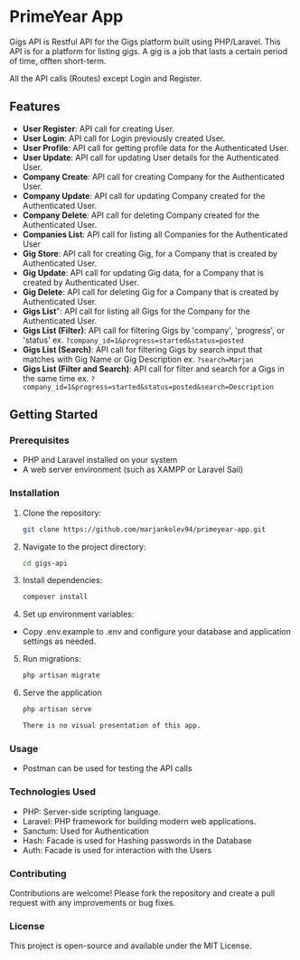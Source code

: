 # PrimeYear App

Gigs API is Restful API for the Gigs platform built using PHP/Laravel.
This API is for a platform for listing gigs. A gig is a job that lasts a certain period of time, offten short-term.

All the API calls (Routes) except Login and Register.
## Features

- **User Register**: API call for creating User.
- **User Login**: API call for Login previously created User.
- **User Profile**: API call for getting profile data for the Authenticated User.
- **User Update**: API call for updating User details for the Authenticated User.
- **Company Create**: API call for creating Company for the Authenticated User.
- **Company Update**: API call for updating Company created for the Authenticated User.
- **Company Delete**: API call for deleting Company created for the Authenticated User.
- **Companies List**: API call for listing all Companies for the Authenticated User
- **Gig Store**: API call for creating Gig, for a Company that is created by Authenticated User.
- **Gig Update**: API call for updating Gig data, for a Company that is created by Authenticated User.
- **Gig Delete**: API call for deleting Gig for a Company that is created by Authenticated User.
- **Gigs List**": API call for listing all Gigs for the Company for the Authenticated User.
- **Gigs List (Filter)**: API call for filtering Gigs by 'company', 'progress', or 'status'
ex. `?company_id=1&progress=started&status=posted`
- **Gigs List (Search)**: API call for filtering Gigs by search input that matches with Gig Name or Gig Description
ex. `?search=Marjan`
- **Gigs List (Filter and Search)**: API call for filter and search for a Gigs in the same time
ex. `?company_id=1&progress=started&status=posted&search=Description`

## Getting Started

### Prerequisites
- PHP and Laravel installed on your system
- A web server environment (such as XAMPP or Laravel Sail)

### Installation
1. Clone the repository:
   ```bash
   git clone https://github.com/marjankolev94/primeyear-app.git

2. Navigate to the project directory:
   ```bash
   cd gigs-api

3. Install dependencies:
   ```bash
   composer install

4. Set up environment variables:
- Copy .env.example to .env and configure your database and application settings as needed.

5. Run migrations:
   ```bash
   php artisan migrate

6. Serve the application
   ```bash
   php artisan serve

   There is no visual presentation of this app.

### Usage
- Postman can be used for testing the API calls
### Technologies Used
- PHP: Server-side scripting language.
- Laravel: PHP framework for building modern web applications.
- Sanctum: Used for Authentication
- Hash: Facade is used for Hashing passwords in the Database
- Auth: Facade is used for interaction with the Users
### Contributing
Contributions are welcome! Please fork the repository and create a pull request with any improvements or bug fixes.

### License
This project is open-source and available under the MIT License.